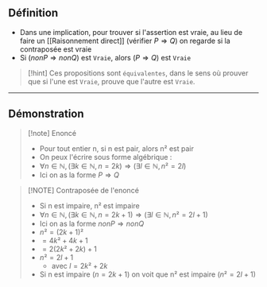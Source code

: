 ## Définition
- Dans une implication, pour trouver si l'assertion est vraie, au lieu de faire un [[Raisonnement direct]] (vérifier $P \Rightarrow Q$) on regarde si la contraposée est vraie
- Si $(non P \Rightarrow non Q)$ est ``Vraie``, alors $(P \Rightarrow Q)$ est ``Vraie``

> [!hint] Ces propositions sont ``équivalentes``, dans le sens où prouver que si l'une est ``Vraie``, prouve que l'autre est ``Vraie``.

___
## Démonstration

> [!note] Enoncé
> - Pour tout entier n, si n est pair, alors n² est pair
>- On peux l'écrire sous forme algébrique :
>- $\forall n \in \mathbb{N}, (\exists k \in \mathbb{N}, n=2k) \Rightarrow (\exists l \in \mathbb{N}, n²=2l)$
>- Ici on as la forme $P \Rightarrow Q$

> [!NOTE] Contraposée de l'enoncé
>- Si n est impaire, n² est impaire
>- $\forall n \in \mathbb{N}, (\exists k \in \mathbb{N}, n=2k+1) \Rightarrow (\exists l \in \mathbb{N}, n²=2l+1)$ 
>- Ici on as la forme $non P \Rightarrow nonQ$
>- $n² = (2k+1)²$
>- $=4k²+4k+1$
>- $=2(2k²+2k) + 1$
>- $n² = 2l + 1$ 
>	- avec $l = 2k²+2k$
>- Si n est impaire $(n=2k+1)$ on voit que n² est impaire $(n²=2l+1)$

